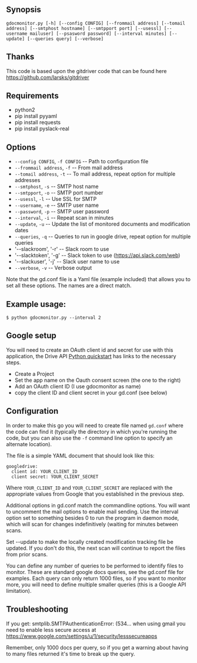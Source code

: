 ## Synopsis

    gdocmonitor.py [-h] [--config CONFIG] [--frommail address] [--tomail address] [--smtphost hostname] [--smtpport port] [--usessl] [--username mailuser] [--psasword password] [--interval minutes] [--update] [--queries query] [--verbose]

## Thanks

This code is based upon the gitdriver code that can be found
here https://github.com/larsks/gitdriver

## Requirements
- python2
- pip install pyyaml
- pip install requests
- pip install pyslack-real

## Options

- `--config CONFIG`, `-f CONFIG` -- Path to configuration file
- `--frommail address`, `-f` -- From mail address
- `--tomail address`, `-t` -- To mail address, repeat option for multiple addresses
- `--smtphost`, `-s` -- SMTP host name
- `--smtpport`, `-o` -- SMTP port number
- `--usessl`, `-l` -- Use SSL for SMTP
- `--username`, `-e` -- SMTP user name
- `--password`, `-p` -- SMTP user password
- `--interval`, `-i` -- Repeat scan in <interval> minutes
- `--update`, `-u` -- Update the list of monitored documents and modification dates
- `--queries`, `-q` -- Queries to run in google drive, repeat option for multiple queries
- '--slackroom', '-r' -- Slack room to use
- '--slacktoken', '-g' -- Slack token to use (https://api.slack.com/web)
- '--slackuser', '-j' -- Slack user name to use
- `--verbose`, `-v` -- Verbose output

Note that the gd.conf file is a Yaml file (example included) that allows you
to set all these options. The names are a direct match.

## Example usage:

    $ python gdocmonitor.py --interval 2

## Google setup

You will need to create an OAuth client id and secret for use with
this application, the Drive API [Python quickstart][] has links to the
necessary steps.

[python quickstart]: https://developers.google.com/drive/v3/web/quickstart/python

- Create a Project
- Set the app name on the Oauth consent screen (the one to the right)
- Add an OAuth client ID (I use gdocmonitor as name)
- copy the client ID and client secret in your gd.conf (see below)

## Configuration

In order to make this go you will need to create file named `gd.conf`
where the code can find it (typically the directory in which you're
running the code, but you can also use the `-f` command line option to
specify an alternate location).

The file is a simple YAML document that should look like this:

    googledrive:
      client id: YOUR_CLIENT_ID
      client secret: YOUR_CLIENT_SECRET

Where `YOUR_CLIENT_ID` and `YOUR_CLIENT_SECRET` are replaced with the
appropriate values from Google that you established in the previous
step.

Additional options in gd.conf match the commandline options. You will want
to uncomment the mail options to enable mail sending. Use the interval
option set to something besides 0 to run the program in daemon mode, which 
will scan for changes indefinitively (waiting for <interval> minutes
between scans.

Set --update to make the locally created modification tracking file
be updated. If you don't do this, the next scan will continue to
report the files from prior scans.

You can define any number of queries to be performed to identify
files to monitor. These are standard google docs queries, see the
gd.conf file for examples. Each query can only return 1000 files,
so if you want to monitor more, you will need to define multiple
smaller queries (this is a Google API limitation).

## Troubleshooting

If you get: smtplib.SMTPAuthenticationError: (534... when using gmail
you need to enable less secure access at https://www.google.com/settings/u/1/security/lesssecureapps

Remember, only 1000 docs per query, so if you get a warning about having
to many files returned it's time to break up the query.
